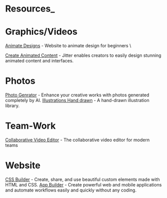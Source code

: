 # Resources_

# Graphics/Videos
[Animate Designs](https://artboard.studio/) - Website to animate design for beginners \\

[Create Animated Content](https://jitter.video/) - Jitter enables creators to easily design stunning animated content and interfaces.

# Photos
[Photo Genrator](https://generated.photos/) - Enhance your creative works with photos generated completely by AI.
[Illustrations Hand drawn](https://www.openpeeps.com/) - A hand-drawn illustration library.

# Team-Work
[Collaborative Video Editor](https://www.kapwing.com/) - The collaborative video editor for modern teams

# Website
[CSS Builder](https://uiverse.io) - Create, share, and use beautiful custom elements made with HTML and CSS.
[App Builder](https://www.appypie.com/) - Create powerful web and mobile applications and automate workflows easily and quickly without any coding.
